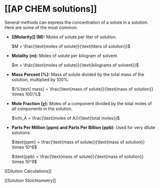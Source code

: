 # [[AP CHEM solutions]]
Several methods can express the concentration of a solute in a solution.  Here are some of the most common:

* **[[Molarity]] (M):**  Moles of solute per liter of solution.

    $M = \frac{\text{moles of solute}}{\text{liters of solution}}$

* **Molality (m):** Moles of solute per kilogram of solvent.

    $m = \frac{\text{moles of solute}}{\text{kilograms of solvent}}$

* **Mass Percent (%):** Mass of solute divided by the total mass of the solution, multiplied by 100%.

    $\%\text{ mass} = \frac{\text{mass of solute}}{\text{mass of solution}} \times 100\%$

* **Mole Fraction ($\chi$):** Moles of a component divided by the total moles of all components in the solution.

    $\chi_A = \frac{\text{moles of A}}{\text{total moles}}$

* **Parts Per Million (ppm) and Parts Per Billion (ppb):**  Used for very dilute solutions.

    $\text{ppm} = \frac{\text{mass of solute}}{\text{mass of solution}} \times 10^6$

    $\text{ppb} = \frac{\text{mass of solute}}{\text{mass of solution}} \times 10^9$

[[Dilution Calculations]]

[[Solution Stoichiometry]]


